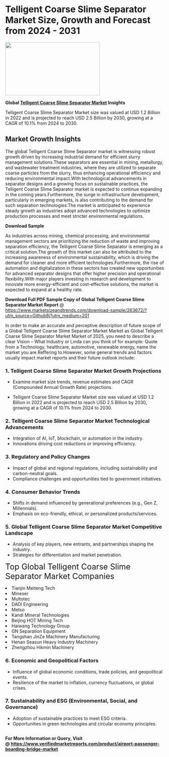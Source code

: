 <H1>Telligent Coarse Slime Separator Market Size, Growth and Forecast from 2024 - 2031</H1><img class="aligncenter size-medium wp-image-584254" src="https://thirdeyenews.in/wp-content/uploads/2024/09/Global-Market-Research-300x168.jpeg" alt="" width="300" height="168" /><p><strong>Global&nbsp;<a href="https://www.marketsizeandtrends.com/download-sample/263672/?utm_source=Github8j?utm_medium=201">Telligent Coarse Slime Separator Market</a> Insights</strong></p><p>Telligent Coarse Slime Separator Market size was valued at USD 1.2 Billion in 2022 and is projected to reach USD 2.5 Billion by 2030, growing at a CAGR of 10.1% from 2024 to 2030.</p><p><h2>Market Growth Insights</h2> <p>The global Telligent Coarse Slime Separator market is witnessing robust growth driven by increasing industrial demand for efficient slurry management solutions.These separators are essential in mining, metallurgy, and wastewater treatment industries, where they are utilized to separate coarse particles from the slurry, thus enhancing operational efficiency and reducing environmental impact.With technological advancements in separator designs and a growing focus on sustainable practices, the Telligent Coarse Slime Separator market is expected to continue expanding in the coming years.Furthermore, the surge in infrastructure development, particularly in emerging markets, is also contributing to the demand for such separation technologies.The market is anticipated to experience steady growth as industries adopt advanced technologies to optimize production processes and meet stricter environmental regulations.</p> <p><strong>Download Sample</strong></p> <p>As industries across mining, chemical processing, and environmental management sectors are prioritizing the reduction of waste and improving separation efficiency, the Telligent Coarse Slime Separator is emerging as a critical solution.The growth of this market can also be attributed to the increasing awareness of environmental sustainability, which is driving the demand for cleaner and more efficient technologies.Furthermore, the rise of automation and digitalization in these sectors has created new opportunities for advanced separator designs that offer higher precision and operational flexibility.With major players investing in research and development to innovate more energy-efficient and cost-effective solutions, the market is expected to expand at a healthy rate.</p> <p><span class=""><strong>Download Full PDF Sample Copy of Global Telligent Coarse Slime Separator Market Report</strong> @ <a href="https://www.marketsizeandtrends.com/download-sample/263672/?utm_source=Github8j?utm_medium=201" target="_blank">https://www.marketsizeandtrends.com/download-sample/263672/?utm_source=Github8j?utm_medium=201</a></span></p><p>In order to make an accurate and perceptive description of future scope of a Global&nbsp;Telligent Coarse Slime Separator Market Market as Global&nbsp;Telligent Coarse Slime Separator Market Market of 2025, you need to describe a clear Vision &ndash; What Industry or Linda can you think of for example: Quote from a Technology, healthcare, automotive, renewable energy, name the market you are Reffering to.However, some general trends and factors usually impact market reports and their future outlook include:</p><h3>1.&nbsp;<strong>Telligent Coarse Slime Separator Market Growth Projections</strong></h3><ul><li>Examine market size trends, revenue estimates and CAGR (Compounded Annual Growth Rate) projections.</li><li><p>Telligent Coarse Slime Separator Market size was valued at USD 1.2 Billion in 2022 and is projected to reach USD 2.5 Billion by 2030, growing at a CAGR of 10.1% from 2024 to 2030.</p></li></ul><h3>2.&nbsp;<strong>Telligent Coarse Slime Separator Market Technological Advancements</strong></h3><ul><li>Integration of AI, IoT, blockchain, or automation in the industry.</li><li>Innovations driving cost reductions or improving efficiency.</li></ul><h3>3.&nbsp;<strong>Regulatory and Policy Changes</strong></h3><ul><li>Impact of global and regional regulations, including sustainability and carbon-neutral goals.</li><li>Compliance challenges and opportunities tied to government initiatives.</li></ul><h3>4.&nbsp;<strong>Consumer Behavior Trends</strong></h3><ul><li>Shifts in demand influenced by generational preferences (e.g., Gen Z, Millennials).</li><li>Emphasis on eco-friendly, ethical, or personalized products/services.</li></ul><h3>5.&nbsp;<strong>Global Telligent Coarse Slime Separator Market Competitive Landscape</strong></h3><ul><li>Analysis of key players, new entrants, and partnerships shaping the industry.</li><li>Strategies for differentiation and market penetration.</li></ul><p data-pm-slice="1 1 []"><span style="color: inherit; font-family: inherit; font-size: 25px;">Top Global Telligent Coarse Slime Separator Market Companies</span></p><div class="" data-test-id=""><p><li>Tianjin Meiteng Tech</li><li> Mineser</li><li> Multotec</li><li> DADI Engineering</li><li> Metso</li><li> Kandi Mineral Technologies</li><li> Beijing HOT Mining Tech</li><li> Haiwang Technology Group</li><li> GN Separation Equipment</li><li> Tangshan JinZe Machinery Manufacturing</li><li> Henan Seasun Heavy Industry Machinery</li><li> Zhengzhou Hikmin Machinery</li></p></div><h3>6.&nbsp;<strong>Economic and Geopolitical Factors</strong></h3><ul><li>Influence of global economic conditions, trade policies, and geopolitical events.</li><li>Resilience of the market to inflation, currency fluctuations, or global crises.</li></ul><h3>7.&nbsp;<strong>Sustainability and ESG (Environmental, Social, and Governance)</strong></h3><ul><li>Adoption of sustainable practices to meet ESG criteria.</li><li>Opportunities in green technologies and circular economy principles.</li></ul><h2><strong style="font-size: 14px;">For More Information or Query, Visit @&nbsp;</strong><a style="background-color: #ffffff; font-size: 14px;" href="https://www.marketsizeandtrends.com/report/telligent-coarse-slime-separator-market/" target="_blank">https://www.verifiedmarketreports.com/product/airport-passenger-boarding-bridge-market</a></h2>